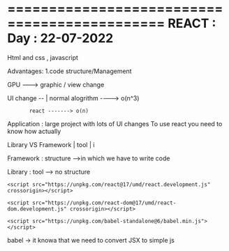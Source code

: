 =============================================
     REACT :         Day : 22-07-2022
==============================================

Html and css , javascript

Advantages:
1.code structure/Management


GPU ---> graphic / view change

UI change --
            |
normal alogrithm ----> o(n^3)

           react -------> o(n)


Application : large project with lots of UI changes 
To use react you need to know how actually 

Library   VS  Framework
           |
tool       |          i
               

Framework  :   structure -->in which we have to write code   

Library    :   tool --> no structure


<!-- react ui change algorithm -->
    <script src="https://unpkg.com/react@17/umd/react.development.js" crossorigin></script>
<!-- using react library it changes actual web page -->
    <script src="https://unpkg.com/react-dom@17/umd/react-dom.development.js" crossorigin></script>
<!-- babel library converts your jsx into js  -->
    <script src="https://unpkg.com/babel-standalone@6/babel.min.js"></script>


 babel -> it knowa that we need to convert JSX to simple js 
 <script type="text/babel">


     function Hello() {
            return (
                <h1>hello world</h1>
            )
        }

 // it puts hello component ka output in the app div
        ReactDOM.render(<Hello></Hello>, document.getElementById("app"));



=============================================
     REACT :         Day : 25-07-2022
==============================================

Pops Vs State
1.passing parameter in function---> pass attr in component--> prop       & 
2.making variable in function -->state



props  --->the parameter passed from parent in the form  of html attr
parent to child data

state 
       usestate(0) --> initial  value store karta hai. 
       [var,function] -function --> val change karta hai

TODO App
============
        
       

         when state variable change(detetction of changes) then i will change UI for that componenet


         primitive : directly compare the value 
         non-primitive : Array,Object -->refernce comparision  

         setTask("hello"--->)
         const taskArr =[];
         taskArr.push("Hello")
         setTask(taskArr)

Spreader : To copy the one to array to other array

Destructring :



=============================================
     REACT :         Day : 29-07-2022      
==============================================

Props :Passed data from parent comp to child comp

map  ---> 


❤ Component Divide

Lifting the stateup

##Sending Data### :

 1. From parent data to child      ---> props in child(props)
 2. From Children to parent        ---> inside props pass function
                                        then go to children call that function
                                        1.sends the function which needs data as a props
                                        2.create a  new function in child component
                                        3.call the parent function inside that function and pass the data as props

                               function InputBox(){         
                                        function addTaskFromInput(){
                                            props.addTask(value);
                                            changeValue("")
                                        }
                                    }

                                   <button onClick={addTaskFromInput}>

=============================================
     REACT :         Day : 31-07-2022      
==============================================

1.create-react-app   
setup : react
        structring 
        autoreloading
        react dev tool
Npm i yarn -g 

yarn create react-app movies

Add chorme extension--> react dev tool
Add vscode extension--> ES7 react redux tool

2.How to import a react file?
what to import -->

import what from "./filekapath"

To use node modules --> import "./"

3.How to export ?
export default App;


                                        Index
                                          |
                                         App
                                          |
                    ---------------------------------------------- 
    |               |                      |                     |
                    default              default               default
                    comp-1               comp-2                comp-3


4.where is root ?
public--> index.html
<div id="root"></div>

Project Link
https://react-bootcamp-movieapp.netlify.app/

=============================================
     REACT :         Day : 01-08-2022      
==============================================

########### Movies Application ################ 

Feature
1.Trending movies : they are sourced from TMDB API 
2.Data Available 
    2.1 Movies Img Src
    2.2 Movies Name
    2.3 Genere --> Type of movies
    2.4 Rating 
    2.5 Popular 
3.Pages : Two Pages
          1.MainPage : List of Movies
                       # Banner --> first movies   ka   banner
                       # List of Trending movies 
                       # Pagination
          
          2.Faviourates : 
              Header
              Genre List
              searchbar,np. of items modifier

## Technical prequisites
Q.How to make a request in react and render that data on UI(Ajax) 
  React--> Life Cycle Methods
  Faviourates Page :Features that are highly used : * Pagination,
  * Group by
  * Sorting
  * Searching
  * Routing



Practice : communication between multiple component
           sending data from one page to another

Day 1 : Static UI,Data recieve 
Day 2 :
Day 3 :



<h1 className="h1style" key={curElm.id}>Name:
                                    {curElm.myName} & Age: {curElm.age}
                                    <button className="btnInner" onClick={() => removeElem(curElm.id)}> remove </button>
                                </h1>

=============================================
     REACT :         Day : 03-08-2022      
==============================================
React.useeffect ---> 
It is hook that excutes a fn passed into it  runs after first render 

searching done


=============================================
     REACT :         Day : 05-08-2022      
==============================================
Searching 

pagination

Routing 

npm i react-router-dom@5.3.0


Icons

npm install flat-color-icons


vade --->

=============================================
     REACT :         Day : 05-08-2022      
==============================================
Passing Favourites data from Home to Favourites Page  
Sorting 
filtering



###Passing Favourites data from Home to Favourites Page### 
1.movies[ ] and favs[] 
  movie.id==fav.id 
         show cancel symobol
         else  show like symbol 
check movie is Liked or Not Liked
we will add favourites movies in fav array
& when unlike remove from fav array
2.if that movie id presendt in fav array then that is liked movie

3.created icon(like and cancel) in each movie using bootstarp link in index.jsx
4.three function 1.show 2.action 3.reaction
  4.1 checkIfFav( ) --> check like or not 
  4.2 addToFavorites()  --> add fav movie to fav array
  4.3 deleteFromFav()  

.we craeted usestate for favourites 

==========
Favorites Page

Q.1
1. All Genre , Action , Rommance option we have 
2. If we click on All Genre the that only make  blue all others like Action and Rommance make Grey
Ans:
let [currGenre , setCurrGenre ]= React.useState("All Genre ");

Q2
Styling of Favourites Done

Q3 
Local storage

1.setting data--> imdb = collectionName
 localStorage.setItem("imdb",JSON.stringify(newArr))
        
2.getting data after first load of page so we add that into useeffect
 let oldFav =localStorage.getItem("imdb"); 
            oldFav=JSON.parse(oldFav);
            setFavourites([...oldFav]); 


Q4 
How to show fav data in  table format

using Map function

Q5
How to show All Genre, Action, Music Button Dynamically and on click show only blue buuton on that Genre?

1.we have to take help of favourites Array data from that for each movie  GenreId Array will be there 
Ex. Minions: The Rise of Gru -> Genere [Family,Action,Thriller]
2.we will store for each movie will store one genreId
  in Genre Array --> const [curGenre , setCurrGenre] = React.useState("All Generes")
3. we will map over Genre Array 
4.on click on particular Genre SetGenre --> make that blue button
5.Problem --> To avoid duplicacy two time Animation Genre we will --> Set -->temp = new Set(temp); 


Q6
Delpoyement

1.npm run build --> ready for production
2.make account in netlify
3. go to sites option 
4. scrolldown drag and drop build folder


Problem
can't read poperties of null -->favs.map()
if Local Storage is not there loop over [] empty array
oldFav=JSON.parse(oldFav) || [];



Searching Sorting Filtering

Q7.Filter the movies List Base On Genre
Ex. click on Action show only Action Movie 
1.created array --> filteredMovies=[]

2.filteredMovies= currGenre == "All Genres" ?       Favourites : favorites.filter((movie) => genreids[movie.genres_id[0]]==currGenre)

3. Apply Map over filterArray instead favourites


Q8.Sortig based on Popularity and rating

const [rating, setRating] = React.useState(0);

  if (rating == 1) {
    filteredMovies = filteredMovies.sort(function (objA, objB) {
      return objA.vote_average - objB.vote_average
    })

  } else if (rating == -1) {
    filteredMovies = filteredMovies.sort(function (objA, objB) {
      return objB.vote_average - objA.vote_average
    })
  }

Q9 Searching 


1.const [search, setSearch] = useState("")
2.filteredMovies = filteredMovies.filter((movie) =>
    movie.title.toLowerCase().includes(search.toLowerCase())
  )
3. value={search} onChange={(e) => setSearch(e.target.value)}

Q10
Pagination

1. const [curPage, setCurPage] = useState(1)
2.  let maxPage = Math.ceil(filteredMovies.length / rows);
  let si = (curPage - 1) * rows
  let ei = Number(si) + Number(rows)

  filteredMovies = filteredMovies.slice(si, ei);

  let goBack = () => {
    if (curPage > 1) {
      setCurPage(curPage - 1)
    }
  }

  let goAhead = () => {
    if (curPage < maxPage) {
      setCurPage(curPage + 1)
    }
  }
3. pageProp={curPage} goBack={goBack} goAhead={goAhead}





=============================================
     REACT :  Insta Reel       Day : 2--08-2022     
==============================================
UseReducer--> react-pocs as show


const [state ,dispatch]=useReducer(reducer,intitalState)

1.reducer : It is fn takes two argument--> reducer(state,action){} --> always return state
            1.can be defined inside fn and outside fn also
            2.state argument --> current state
            3.action --> type --> type can be increment , decrement 
                btn1--> onclik= dispatch({type:"Increment"})
                btn2--> onclik= dispatch({type:"Decrement"})
            4.defined action.type in reducer method and give logic to that type
                if(action.type=="Increment"){
                   return state+1;
                }
                if(action.type=="Decrement"){
                   return state-1;
                }

  

=============================================
     REACT :  Insta Reel       Day : 23-08-2022     
==============================================
🥧
Redux -->
    Issues :1.lifting the   stateup    -> child to parent prop
            2.Prop Drilling ->
    prop passing in lower level drill  --> home --> nav --> islogin
UseCase : 
Code Flow :
Terminology :

Redux-->Create a global store


Code Flow : Change 

1.counter build --->
  UI  -->  +  0  -
state update -->change 

2.bat ---> 
state update --> change --> not known

3.User Data --> 
User ? loader : Data
state update 


1.npm i redux react-redux
2.create redux folder in src and store.js file in it
3.create reducer file pass intial state to it
3.In store.js
  Inbuilt function--> createStore()


1.Set the state
2.Update the state

Do we need to contact store or reducer

1.Set the state

Reducer :1. to provide the state
2.to update the state

Intial State --> Reducer -->Store--->App(Provider)--> connect (
  1.mapStatetoProp->store
  2.mapdispatchtoprop->dispatch)-->component (as prop)

2.Update the state
  dispatcher: componet to reducer talk using action (action.type==increment)

**jiska dispatch call hota hai woh render hota hai

**Always run the mapStatetoProp